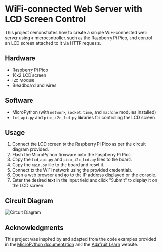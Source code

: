 # WiFi-connected Web Server with LCD Screen Control

This project demonstrates how to create a simple WiFi-connected web server using a microcontroller, such as the Raspberry Pi Pico, and control an LCD screen attached to it via HTTP requests.

## Hardware

- Raspberry Pi Pico
- 16x2 LCD screen
- i2c Module 
- Breadboard and wires

## Software

- MicroPython (with `network`, `socket`, `time`, and `machine` modules installed)
- `lcd_api.py` and `pico_i2c_lcd.py` libraries for controlling the LCD screen

## Usage

1. Connect the LCD screen to the Raspberry Pi Pico as per the circuit diagram provided.
2. Flash the MicroPython firmware onto the Raspberry Pi Pico.
3. Copy the `lcd_api.py` and `pico_i2c_lcd.py` files to the board.
4. Copy the `main.py` file to the board and reset it.
5. Connect to the WiFi network using the provided credentials.
6. Open a web browser and go to the IP address displayed on the console.
7. Enter the desired text in the input field and click "Submit" to display it on the LCD screen.

## Circuit Diagram

![Circuit Diagram](https://github.com/batinay1337/picoW_WebsiteLCDWriter/blob/main/raspberry-pi-pico-w-website.jpeg)

## Acknowledgments

This project was inspired by and adapted from the code examples provided in the [MicroPython documentation](https://docs.micropython.org/en/latest/esp8266/tutorial/network_basics.html#http-server) and the [Adafruit Learn](https://learn.adafruit.com/micropython-hardware-i2c-devices/overview) website.

